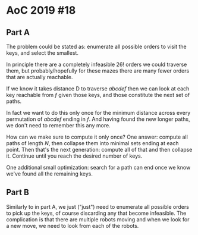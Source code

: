 # AoC 2019 #18


## Part A

The problem could be stated as: enumerate all possible orders to visit the keys,
and select the smallest.

In principle there are a completely infeasible $26!$ orders we could traverse 
them, but probably/hopefully for these mazes there are many fewer orders that
are actually reachable.

If we know it takes distance D to traverse *abcdef* then we can look at each 
key reachable from *f* given those keys, and those constitute the next set
of paths.

In fact we want to do this only once for the minimum distance across every
permutation of *abcdef* ending in *f*. And having found the new longer 
paths, we don't need to remember this any more.

How can we make sure to compute it only once? One answer: compute all paths
of length *N*, then collapse them into minimal sets ending at each point.
Then that's the next generation: compute all of that and then collapse it.
Continue until you reach the desired number of keys. 

One additional small optimization: search for a path can end once we
know we've found all the remaining keys.

## Part B

Similarly to in part A, we just ("just") need to enumerate all possible orders
to pick up the keys, of course discarding any that become infeasible. The
complication is that there are multiple robots moving and when we look for a new
move, we need to look from each of the robots.